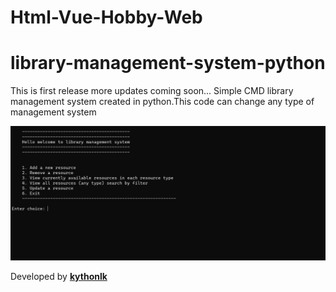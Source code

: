 # Html-Vue-Hobby-Web

# library-management-system-python
This is first release more updates coming soon...
Simple CMD library management system created in python.This code can change any type of management system



![Screenshot](https://github.com/kythonlk/library-management-system-python/blob/main/v1.0.0.png?raw=true)



Developed by [**kythonlk**](kythonlk.com)
